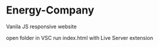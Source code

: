 # Energy-Company
Vanila JS responsive website

open folder in VSC
run index.html with Live Server extension
